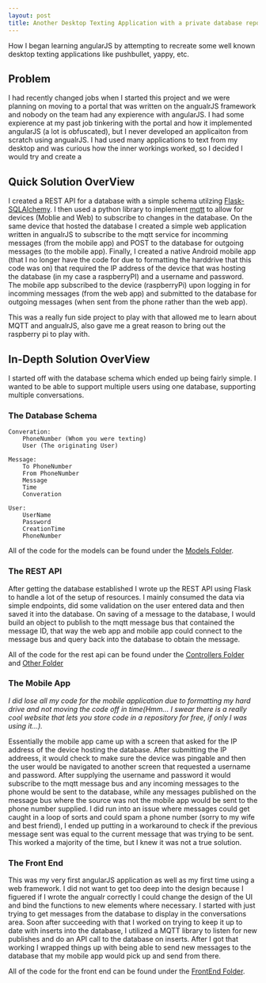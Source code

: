 ```yaml
---
layout: post
title: Another Desktop Texting Application with a private database repository 
---
```

How I began learning angularJS by attempting to recreate some well known desktop texting applications like pushbullet, yappy, etc.

## Problem
I had recently changed jobs when I started this project and we were planning on moving to a portal that was written on the angualrJS framework and nobody on the team had any expierence with angularJS. I had some expierence at my past job tinkering with the portal and how it implemented angularJS (a lot is obfuscated), but I never developed an applicaiton from scratch using angualrJS. I had used many applications to text from my desktop and was curious how the inner workings worked, so I decided I would try and create a 


## Quick Solution OverView
I created a REST API for a database with a simple schema utilzing [Flask-SQLAlchemy](flask-sqlalchemy.pocoo.org/). I then used a python library to implement [mqtt](https://mqtt.org/) to allow for devices (Moblie and Web) to subscribe to changes in the database. On the same device that hosted the database I created a simple web application written in angualrJS to subscribe to the mqtt service for incomming messages (from the mobile app) and POST to the database for outgoing messages (to the mobile app). Finally, I created a native Android mobile app (that I no longer have the code for due to formatting the harddrive that this code was on) that required the IP address of the device that was hosting the database (in my case a raspberryPI) and a username and password. The mobile app subscribed to the device (raspberryPi) upon logging in for incomming messages (from the web app) and submitted to the database for outgoing messages (when sent from the phone rather than the web app).

This was a really fun side project to play with that allowed me to learn about MQTT and angualrJS, also gave me a great reason to bring out the raspberry pi to play with.

## In-Depth Solution OverView
I started off with the database schema which ended up being fairly simple. I wanted to be able to support multiple users using one database, supporting multiple conversations.
### The Database Schema
```
Converation:
    PhoneNumber (Whom you were texting)
    User (The originating User)

Message:
    To PhoneNumber
    From PhoneNumber
    Message
    Time
    Converation

User:
    UserName
    Password
    CreationTime
    PhoneNumber
```

All of the code for the models can be found under the [Models Folder](https://github.com/SeanABoyer/Home_Texting_DB-API/tree/master/Models).

### The REST API 
After getting the database established I wrote up the REST API using Flask to handle a lot of the setup of resources. I mainly consumed the data via simple endpoints, did some validation on the user entered data and then saved it into the database. On saving of a message to the database, I would build an object to publish to the mqtt message bus that contained the message ID, that way the web app and mobile app could connect to the message bus and query back into the database to obtain the message.

All of the code for the rest api can be found under the [Controllers Folder](https://github.com/SeanABoyer/Home_Texting_DB-API/tree/master/Controllers) and [Other Folder](https://github.com/SeanABoyer/Home_Texting_DB-API/tree/master/Other)

### The Mobile App
_I did lose all my code for the mobile application due to formatting my hard drive and not moving the code off in time(Hmm... I swear there is a really cool website that lets you store code in a repository for free, if only I was using it...)._

Essentially the mobile app came up with a screen that asked for the IP address of the device hosting the database. After submitting the IP addreess, it would check to make sure the device was pingable and then the user would be navigated to another screen that requested a username and password. After supplying the username and password it would subscribe to the mqtt message bus and any incoming messages to the phone would be sent to the database, while any messages published on the message bus where the source was not the mobile app would be sent to the phone number supplied. I did run into an issue where messages could get caught in a loop of sorts and could spam a phone number (sorry to my wife and best friend), I ended up putting in a workaround to check if the previous message sent was equal to the current message that was trying to be sent. This worked a majority of the time, but I knew it was not a true solution.

### The Front End
This was my very first angularJS application as well as my first time using a web framework. I did not want to get too deep into the design because I figuered if I wrote the angualr correctly I could change the design of the UI and bind the functions to new elements where necessary. I started with just trying to get messages from the database to display in the conversations area. Soon after succeeding with that I worked on trying to keep it up to date with inserts into the database, I utilized a MQTT library to listen for new publishes and do an API call to the database on inserts. After I got that working I wrapped things up with being able to send new messages to the database that my mobile app would pick up and send from there. 

All of the code for the front end can be found under the [FrontEnd Folder](https://github.com/SeanABoyer/Home_Texting_DB-API/tree/master/FrontEnd).